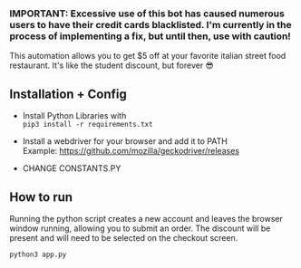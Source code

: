 ### IMPORTANT: Excessive use of this bot has caused numerous users to have their credit cards blacklisted. I'm currently in the process of implementing a fix, but until then, use with caution!

This automation allows you to get $5 off at your favorite italian street food restaurant. It's like the student discount, but forever 😎

## Installation + Config

* Install Python Libraries with \
`pip3 install -r requirements.txt`

* Install a webdriver for your browser and add it to PATH\
Example: https://github.com/mozilla/geckodriver/releases

* CHANGE CONSTANTS.PY

## How to run 

Running the python script creates a new account and leaves the browser window running, allowing you to submit an order.
The discount will be present and will need to be selected on the checkout screen.

`python3 app.py`
